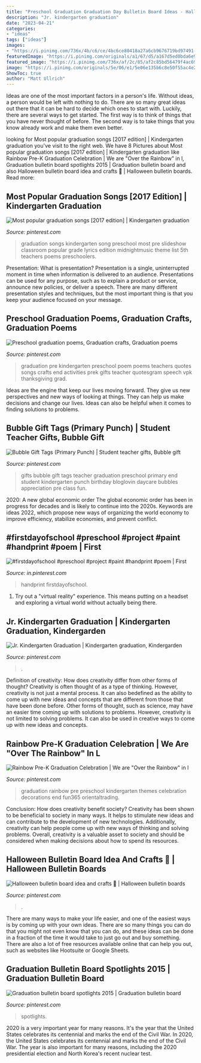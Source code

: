 ```yaml
---
title: "Preschool Graduation Graduation Day Bulletin Board Ideas - Halloween Bulletin Board Idea And Crafts 🦇"
description: "Jr. kindergarten graduation"
date: "2023-04-21"
categories:
- "ideas"
tags: ["ideas"]
images:
- "https://i.pinimg.com/736x/4b/c6/ce/4bc6ce80418a27a6cb9676719bd97491--pre-kindergarten-pre-k-graduation-teacher-gifts.jpg"
featuredImage: "https://i.pinimg.com/originals/a1/67/d5/a167d5ed0bda6e9e6e6862351460a172.jpg"
featured_image: "https://i.pinimg.com/736x/af/2c/85/af2c85bd56479f4ac694fa4293ca5c5a.jpg"
image: "https://i.pinimg.com/originals/5e/06/e1/5e06e135b6c8e50f55ac4e27968b1963.jpg"
ShowToc: true
author: "Matt Ullrich"
---
```



Ideas are one of the most important factors in a person's life. Without ideas, a person would be left with nothing to do. There are so many great ideas out there that it can be hard to decide which ones to start with. Luckily, there are several ways to get started. The first way is to think of things that you have never thought of before. The second way is to take things that you know already work and make them even better.

	

		
looking for Most popular graduation songs [2017 edition] | Kindergarten graduation you've visit to the right web. We have 8 Pictures about Most popular graduation songs [2017 edition] | Kindergarten graduation like Rainbow Pre-K Graduation Celebration | We are &quot;Over the Rainbow&quot; in l, Graduation bulletin board spotlights 2015 | Graduation bulletin board and also Halloween bulletin board idea and crafts 🦇 | Halloween bulletin boards. Read more:
		
    
## Most Popular Graduation Songs [2017 Edition] | Kindergarten Graduation

<img loading=lazy src="https://i.pinimg.com/736x/17/70/c5/1770c545789a6495dad3434bf02f0a45.jpg" onerror="this.onerror=null;this.src='https://tse1.mm.bing.net/th?id=OIP.gObDfe7LkalAXrmO7qjBgAAAAA&amp;pid=15.1';" alt="Most popular graduation songs [2017 edition] | Kindergarten graduation">

_Source: pinterest.com_

>graduation songs kindergarten song preschool most pre slideshow classroom popular grade lyrics edition midnightmusic theme list 5th teachers poems preschoolers. 

	

Presentation: What is presentation?
Presentation is a single, uninterrupted moment in time when information is delivered to an audience. Presentations can be used for any purpose, such as to explain a product or service, announce new policies, or deliver a speech. There are many different presentation styles and techniques, but the most important thing is that you keep your audience focused on your message.

    
## Preschool Graduation Poems, Graduation Crafts, Graduation Poems

<img loading=lazy src="https://i.pinimg.com/736x/4b/c6/ce/4bc6ce80418a27a6cb9676719bd97491--pre-kindergarten-pre-k-graduation-teacher-gifts.jpg" onerror="this.onerror=null;this.src='https://tse4.mm.bing.net/th?id=OIP.6A8WeaKWWOBdEDebt8Rl8QHaJ3&amp;pid=15.1';" alt="Preschool graduation poems, Graduation crafts, Graduation poems">

_Source: pinterest.com_

>graduation pre kindergarten preschool poem poems teachers quotes songs crafts end activities prek gifts teacher quotesgram speech vpk thanksgiving grad. 

	

Ideas are the engine that keep our lives moving forward. They give us new perspectives and new ways of looking at things. They can help us make decisions and change our lives. Ideas can also be helpful when it comes to finding solutions to problems.

    
## Bubble Gift Tags (Primary Punch) | Student Teacher Gifts, Bubble Gift

<img loading=lazy src="https://i.pinimg.com/originals/5e/06/e1/5e06e135b6c8e50f55ac4e27968b1963.jpg" onerror="this.onerror=null;this.src='https://tse1.mm.bing.net/th?id=OIP.OgPL_AMa65gLPwf1OG7OGwAAAA&amp;pid=15.1';" alt="Bubble Gift Tags (Primary Punch) | Student teacher gifts, Bubble gift">

_Source: pinterest.com_

>gifts bubble gift tags teacher graduation preschool primary end student kindergarten punch birthday bloglovin daycare bubbles appreciation pre class fun. 

	

2020: A new global economic order
The global economic order has been in progress for decades and is likely to continue into the 2020s. Keywords are ideas 2022, which propose new ways of organizing the world economy to improve efficiency, stabilize economies, and prevent conflict.

    
## #firstdayofschool #preschool #project #paint #handprint #poem | First

<img loading=lazy src="https://i.pinimg.com/736x/4e/13/1a/4e131a7caf25c350836b76482e95937a--handprint-poem-preschool-projects.jpg" onerror="this.onerror=null;this.src='https://tse4.mm.bing.net/th?id=OIP.TVpIdvSO2bYazlVslNqhhAHaJ4&amp;pid=15.1';" alt="#firstdayofschool #preschool #project #paint #handprint #poem | First">

_Source: in.pinterest.com_

>handprint firstdayofschool. 

	

1. Try out a "virtual reality" experience. This means putting on a headset and exploring a virtual world without actually being there.

    
## Jr. Kindergarten Graduation | Kindergarten Graduation, Kindergarden

<img loading=lazy src="https://i.pinimg.com/736x/7a/c9/96/7ac99614164fe2ac34fc0626ab605fa1--kindergarten-graduation-pre-k.jpg" onerror="this.onerror=null;this.src='https://tse1.mm.bing.net/th?id=OIP.XhmKbPlfx4vvYbAbprfCQQHaHa&amp;pid=15.1';" alt="Jr. Kindergarten Graduation | Kindergarten graduation, Kindergarden">

_Source: pinterest.com_

>. 

	

Definition of creativity: How does creativity differ from other forms of thought?
Creativity is often thought of as a type of thinking. However, creativity is not just a mental process. It can also bedefined as the ability to come up with new ideas and concepts that are different from those that have been done before. Other forms of thought, such as science, may have an easier time coming up with solutions to problems. However, creativity is not limited to solving problems. It can also be used in creative ways to come up with new ideas and concepts.

    
## Rainbow Pre-K Graduation Celebration | We Are &quot;Over The Rainbow&quot; In L

<img loading=lazy src="https://i.pinimg.com/736x/44/09/64/44096405f08fb0d9358b31be9c62ba69.jpg" onerror="this.onerror=null;this.src='https://tse1.mm.bing.net/th?id=OIP.tqckt41KY7M9hcmsw8IFlgHaO6&amp;pid=15.1';" alt="Rainbow Pre-K Graduation Celebration | We are &quot;Over the Rainbow&quot; in l">

_Source: pinterest.com_

>graduation rainbow pre preschool kindergarten themes celebration decorations end fun365 orientaltrading. 

	

Conclusion: How does creativity benefit society?
Creativity has been shown to be beneficial to society in many ways. It helps to stimulate new ideas and can contribute to the development of new technologies. Additionally, creativity can help people come up with new ways of thinking and solving problems. Overall, creativity is a valuable asset to society and should be considered when making decisions about how to spend its resources.

    
## Halloween Bulletin Board Idea And Crafts 🦇 | Halloween Bulletin Boards

<img loading=lazy src="https://i.pinimg.com/736x/af/2c/85/af2c85bd56479f4ac694fa4293ca5c5a.jpg" onerror="this.onerror=null;this.src='https://tse4.mm.bing.net/th?id=OIP.74CJOKfoOSJiSgpJ-NYxMwHaF2&amp;pid=15.1';" alt="Halloween bulletin board idea and crafts 🦇 | Halloween bulletin boards">

_Source: pinterest.com_

>. 

	

There are many ways to make your life easier, and one of the easiest ways is by coming up with your own ideas. There are so many things you can do that you might not even know that you can do, and these ideas can be done in a fraction of the time it would take to just go out and buy something. There are also a lot of free resources available online that can help you out, such as websites like Hootsuite or Google Sheets.

    
## Graduation Bulletin Board Spotlights 2015 | Graduation Bulletin Board

<img loading=lazy src="https://i.pinimg.com/originals/a1/67/d5/a167d5ed0bda6e9e6e6862351460a172.jpg" onerror="this.onerror=null;this.src='https://tse4.mm.bing.net/th?id=OIP.gJ5Bjig6ZEh-20W5cbUwGQHaFh&amp;pid=15.1';" alt="Graduation bulletin board spotlights 2015 | Graduation bulletin board">

_Source: pinterest.com_

>spotlights. 

	

2020 is a very important year for many reasons. It's the year that the United States celebrates its centennial and marks the end of the Civil War.
In 2020, the United States celebrates its centennial and marks the end of the Civil War. The year is also important for many reasons, including the 2020 presidential election and North Korea's recent nuclear test.

